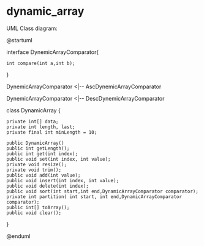 # dynamic_array
UML Class diagram:

@startuml

interface DynemicArrayComparator{

    int compare(int a,int b);
}

DynemicArrayComparator <|-- AscDynemicArrayComparator

DynemicArrayComparator <|-- DescDynemicArrayComparator

class DynamicArray {

    private int[] data;
    private int length, last;
    private final int minLength = 10;

    public DynamicArray()
    public int getLength();
    public int get(int index);
    public void set(int index, int value);
    private void resize();
    private void trim();
    public void add(int value);
    public void insert(int index, int value);
    public void delete(int index);
    public void sort(int start,int end,DynamicArrayComparator comparator);
    private int partition( int start, int end,DynamicArrayComparator comparator);
    public int[] toArray();    
    public void clear();
}

@enduml
